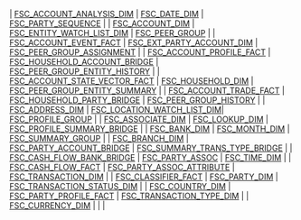 | [FSC_ACCOUNT_ANALYSIS_DIM](./fsc_account_analysis_dim.md) | [FSC_DATE_DIM](./fsc_date_dim.md) |  [FSC_PARTY_SEQUENCE](./fsc_party_sequence.md) |
| [FSC_ACCOUNT_DIM](./fsc_account_dim.md) | [FSC_ENTITY_WATCH_LIST_DIM](./fsc_entity_watch_list_dim.md) |  [FSC_PEER_GROUP](./fsc_peer_group.md) |
| [FSC_ACCOUNT_EVENT_FACT](./fsc_account_event_fact.md) | [FSC_EXT_PARTY_ACCOUNT_DIM](./fsc_ext_party_account_dim.md) |  [FSC_PEER_GROUP_ASSIGNMENT](./fsc_peer_group_assignment.md) |
| [FSC_ACCOUNT_PROFILE_FACT](./fsc_account_profile_fact.md) | [FSC_HOUSEHOLD_ACCOUNT_BRIDGE](./fsc_household_account_bridge.md) |  [FSC_PEER_GROUP_ENTITY_HISTORY](./fsc_peer_group_entity_history.md) |
| [FSC_ACCOUNT_STATE_VECTOR_FACT](./fsc_account_state_vector_fact.md) | [FSC_HOUSEHOLD_DIM](./fsc_household_dim.md) |  [FSC_PEER_GROUP_ENTITY_SUMMARY](./fsc_peer_group_entity_summary.md) |
| [FSC_ACCOUNT_TRADE_FACT](./fsc_account_trade_fact.md) | [FSC_HOUSEHOLD_PARTY_BRIDGE](./fsc_household_party_bridge.md) |  [FSC_PEER_GROUP_HISTORY](./fsc_peer_group_history.md) |
| [FSC_ADDRESS_DIM](./fsc_address_dim.md) | [FSC_LOCATION_WATCH_LIST_DIM](./fsc_location_watch_list_dim.md)| [FSC_PROFILE_GROUP](./fsc_profile_group.md) |
| [FSC_ASSOCIATE_DIM](./fsc_associate_dim.md) | [FSC_LOOKUP_DIM](./fsc_lookup_dim.md) | [FSC_PROFILE_SUMMARY_BRIDGE](./fsc_profile_summary_bridge.md) |
| [FSC_BANK_DIM](./fsc_bank_dim.md) | [FSC_MONTH_DIM](./fsc_month_dim.md) | [FSC_SUMMARY_GROUP](./fsc_summary_group.md) |
| [FSC_BRANCH_DIM](./fsc_branch_dim.md) | [FSC_PARTY_ACCOUNT_BRIDGE](./fsc_party_account_bridge.md) | [FSC_SUMMARY_TRANS_TYPE_BRIDGE](./fsc_summary_trans_type_bridge.md) |
| [FSC_CASH_FLOW_BANK_BRIDGE](./fsc_cash_flow_bank_bridge.md) | [FSC_PARTY_ASSOC](./fsc_party_assoc.md) | [FSC_TIME_DIM](./fsc_time_dim.md) |
| [FSC_CASH_FLOW_FACT](./fsc_cash_flow_fact.md) | [FSC_PARTY_ASSOC_ATTRIBUTE](./fsc_party_assoc_attribute.md) | [FSC_TRANSACTION_DIM](./fsc_transaction_dim.md) |
| [FSC_CLASSIFIER_FACT](./fsc_classifier_fact.md) | [FSC_PARTY_DIM](./fsc_party_dim.md) | [FSC_TRANSACTION_STATUS_DIM](./fsc_transaction_status_dim.md) |
| [FSC_COUNTRY_DIM](./fsc_country_dim.md) | [FSC_PARTY_PROFILE_FACT](./fsc_party_profile_fact.md) | [FSC_TRANSACTION_TYPE_DIM](./fsc_transaction_type_dim.md) |
| [FSC_CURRENCY_DIM](./fsc_currency_dim.md) | | |
